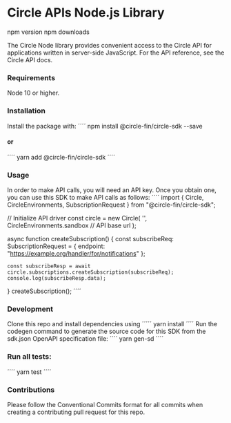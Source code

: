 # Circle APIs Node.js Library

npm version npm downloads

The Circle Node library provides convenient access to the Circle API for applications written in server-side JavaScript. For the API reference, see the Circle API docs.

### Requirements
Node 10 or higher.

### Installation
Install the package with:
´´´´
npm install @circle-fin/circle-sdk --save

#### or
´´´´
yarn add @circle-fin/circle-sdk
´´´´
### Usage
In order to make API calls, you will need an API key. Once you obtain one, you can use this SDK to make API calls as follows:
´´´´
import { Circle, CircleEnvironments, SubscriptionRequest } from "@circle-fin/circle-sdk";

// Initialize API driver
const circle = new Circle(
    '<your-api-key>',
    CircleEnvironments.sandbox      // API base url
);

async function createSubscription() {
    const subscribeReq: SubscriptionRequest = {
        endpoint: "<https://example.org/handler/for/notifications>"
    };

    const subscribeResp = await circle.subscriptions.createSubscription(subscribeReq);
    console.log(subscribeResp.data);
}
createSubscription();
´´´´
### Development
Clone this repo and install dependencies using
´´´´´
yarn install
´´´´
Run the codegen command to generate the source code for this SDK from the sdk.json OpenAPI specification file:
´´´´
yarn gen-sd
´´´´
### Run all tests:
´´´´
yarn test
´´´´

### Contributions
Please follow the Conventional Commits format for all commits when creating a contributing pull request for this repo.

